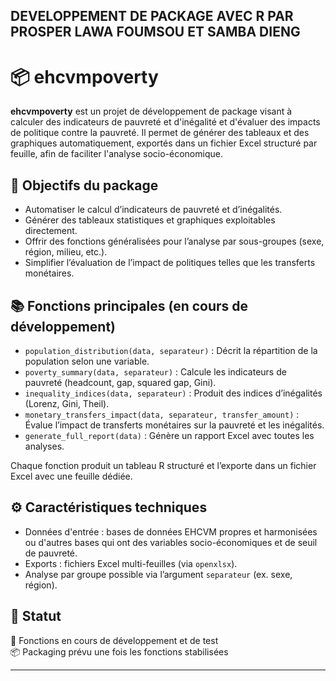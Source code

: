 ## DEVELOPPEMENT DE PACKAGE AVEC R PAR PROSPER LAWA FOUMSOU ET SAMBA DIENG
# 📦 ehcvmpoverty

**ehcvmpoverty** est un projet de développement de package visant à calculer des indicateurs de pauvreté et d'inégalité et d'évaluer des impacts de politique contre la pauvreté. Il permet de générer des tableaux et des graphiques automatiquement, exportés dans un fichier Excel structuré par feuille, afin de faciliter l'analyse socio-économique.

## 🚀 Objectifs du package

- Automatiser le calcul d’indicateurs de pauvreté et d’inégalités.
- Générer des tableaux statistiques et graphiques exploitables directement.
- Offrir des fonctions généralisées pour l’analyse par sous-groupes (sexe, région, milieu, etc.).
- Simplifier l’évaluation de l’impact de politiques telles que les transferts monétaires.

## 📚 Fonctions principales (en cours de développement)

- `population_distribution(data, separateur)` : Décrit la répartition de la population selon une variable.
- `poverty_summary(data, separateur)` : Calcule les indicateurs de pauvreté (headcount, gap, squared gap, Gini).
- `inequality_indices(data, separateur)` : Produit des indices d’inégalités (Lorenz, Gini, Theil).
- `monetary_transfers_impact(data, separateur, transfer_amount)` : Évalue l’impact de transferts monétaires sur la pauvreté et les inégalités.
- `generate_full_report(data)` : Génère un rapport Excel avec toutes les analyses.

Chaque fonction produit un tableau R structuré et l’exporte dans un fichier Excel avec une feuille dédiée.

## ⚙️ Caractéristiques techniques

- Données d'entrée : bases de données EHCVM propres et harmonisées ou d'autres bases qui ont des variables socio-économiques et de seuil de pauvreté.
- Exports : fichiers Excel multi-feuilles (via `openxlsx`).
- Analyse par groupe possible via l’argument `separateur` (ex. sexe, région).

## 📌 Statut

🔧 Fonctions en cours de développement et de test  
📦 Packaging prévu une fois les fonctions stabilisées



---

